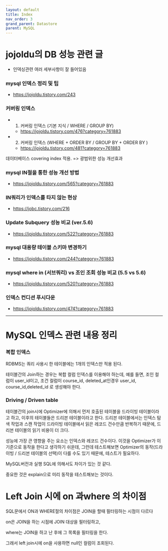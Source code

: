 ```yaml
---
layout: default
title: Index
nav_order: 3
grand_parent: Datastore
parent: MySQL
---
```





# jojoldu의 DB 성능 관련 글

 * 인덱싱관련 여러 세부사항이 잘 들어있음

### mysql 인덱스 정리 및 팁

 * https://jojoldu.tistory.com/243

### 커버링 인덱스
 * 1. 커버링 인덱스 (기본 지식 / WHERE / GROUP BY)
   + https://jojoldu.tistory.com/476?category=761883
 * 2. 커버링 인덱스 (WHERE + ORDER BY / GROUP BY + ORDER BY )
   + https://jojoldu.tistory.com/481?category=761883


데이터베이스 covering index 적용.
=> 광범위한 성능 개선효과

### mysql IN절을 통한 성능 개선 방법

 * https://jojoldu.tistory.com/565?category=761883

### IN쿼리가 인덱스를 타지 않는 현상
 * https://jobc.tistory.com/216

### Update Subquery 성능 비교 (ver.5.6)

 * https://jojoldu.tistory.com/522?category=761883

### mysql 대용량 테이블 스키마 변경하기

 * https://jojoldu.tistory.com/244?category=761883

### mysql where in (서브쿼리) vs 조인 조회 성능 비교 (5.5 vs 5.6)

 * https://jojoldu.tistory.com/520?category=761883

### 인덱스 컨디션 푸시다운
 * https://jojoldu.tistory.com/474?category=761883

---

# MySQL 인덱스 관련 내용 정리

### 복합 인덱스

RDBMS는 쿼리 사용시 한 테이블에는 1개의 인덱스만 적용 된다.

테이블간의 Join하는 경우는 복합 컬럼 인덱스를 이용해야 하는데, 예를 들면, 조인 컬럼이 user_id이고, 조건 컬럼이 course_id, deleted_at인경우 user_id, course_id,deleted_id 로 생성해야 한다.

### Driving / Driven table

테이블간의 join시에 Optimizer에 의해서 먼저 호출된 테이블을 드라이빙 테이블이라고 하고, 이후의 테이블들은 드리븐 테이블이라고 한다. 드리븐 테이블에서는 인덱스 탐색 작업과 스캔 작업이 드라이빙 테이블에서 읽은 레코드 건수만큼 반복하기 때문에, 드리븐 테이블의 읽기 비용이 더 크다.

성능에 가장 큰 영향을 주는 요소는 인덱스와 레코드 건수이다. 이것을 Optimizer가 이 기준으로 동작을 한다고 생각하기 쉬운데, 그런데 테스트해보면 Optimizer의 동작(드라이빙 / 드리븐 테이블의 선택)이 다를 수도 있기 때문에, 테스트가 필요하다.

MySQL버전과 실행 SQL에 의해서도 차이가 있는 것 같다.

중요한 것은 explain으로 미리 동작을 테스트해보는 것이다. 



# Left Join 시에 on 과where 의 차이점

SQL문에서 ON과 WHERE절의 차이점은 JOIN을 할때 필터링하는 시점이 다르다

on은 JOIN을 하는 시점에 JOIN 대상을 필터링하고, 

where는 JOIN을 하고 난 후에 그 목록을 필터링을 한다.

그래서 left join시에 on을 사용하면 null인 컬럼이 조회된다.

